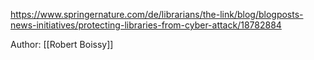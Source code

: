 https://www.springernature.com/de/librarians/the-link/blog/blogposts-news-initiatives/protecting-libraries-from-cyber-attack/18782884

Author: [[Robert Boissy]]
